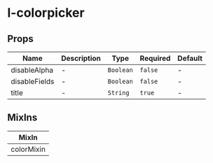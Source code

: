 # l-colorpicker

## Props

<!-- @vuese:l-colorpicker:props:start -->
|Name|Description|Type|Required|Default|
|---|---|---|---|---|
|disableAlpha|-|`Boolean`|`false`|-|
|disableFields|-|`Boolean`|`false`|-|
|title|-|`String`|`true`|-|

<!-- @vuese:l-colorpicker:props:end -->


## MixIns

<!-- @vuese:l-colorpicker:mixIns:start -->
|MixIn|
|---|
|colorMixin|

<!-- @vuese:l-colorpicker:mixIns:end -->


